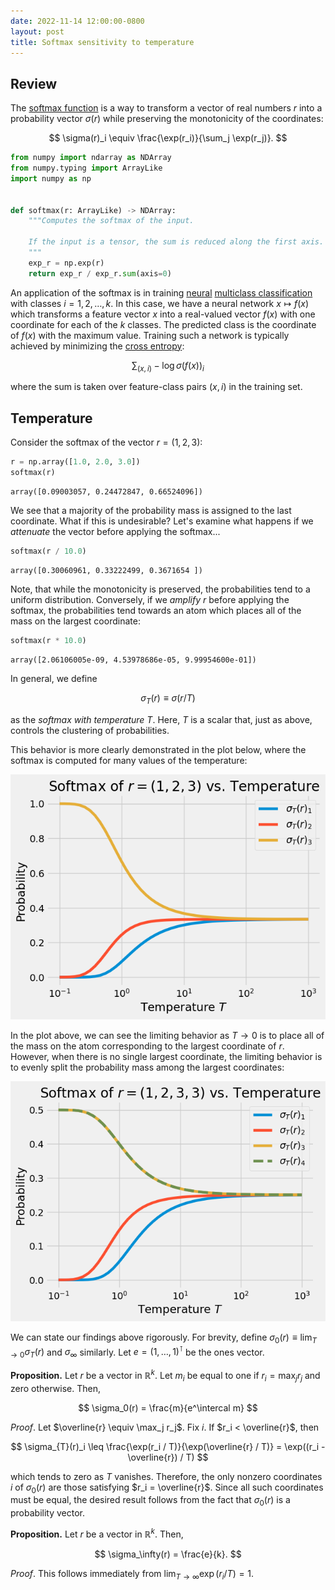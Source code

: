 ```yaml
---
date: 2022-11-14 12:00:00-0800
layout: post
title: Softmax sensitivity to temperature
---
```

## Review

The [softmax function](https://en.wikipedia.org/wiki/Softmax_function) is a way to transform a vector of real numbers $r$ into a probability vector $\sigma(r)$ while preserving the monotonicity of the coordinates:

$$
\sigma(r)_i \equiv \frac{\exp(r_i)}{\sum_j \exp(r_j)}.
$$


```python
from numpy import ndarray as NDArray
from numpy.typing import ArrayLike
import numpy as np


def softmax(r: ArrayLike) -> NDArray:
    """Computes the softmax of the input.

    If the input is a tensor, the sum is reduced along the first axis.
    """
    exp_r = np.exp(r)
    return exp_r / exp_r.sum(axis=0)
```

An application of the softmax is in training [neural](https://en.wikipedia.org/wiki/Neural_network) [multiclass classification](https://en.wikipedia.org/wiki/Multiclass_classification) with classes $i = 1, 2, \ldots, k$.
In this case, we have a neural network $x \mapsto f(x)$ which transforms a feature vector $x$ into a real-valued vector $f(x)$ with one coordinate for each of the $k$ classes.
The predicted class is the coordinate of $f(x)$ with the maximum value.
Training such a network is typically achieved by minimizing the [cross entropy](https://en.wikipedia.org/wiki/Cross_entropy):

$$
\sum_{(x, i)} -\log \sigma(f(x))_i
$$

where the sum is taken over feature-class pairs $(x, i)$ in the training set.

## Temperature

Consider the softmax of the vector $r = (1, 2, 3)$:


```python
r = np.array([1.0, 2.0, 3.0])
softmax(r)
```




    array([0.09003057, 0.24472847, 0.66524096])



We see that a majority of the probability mass is assigned to the last coordinate.
What if this is undesirable?
Let's examine what happens if we *attenuate* the vector before applying the softmax...


```python
softmax(r / 10.0)
```




    array([0.30060961, 0.33222499, 0.3671654 ])



Note, that while the monotonicity is preserved, the probabilities tend to a uniform distribution.
Conversely, if we *amplify* $r$ before applying the softmax, the probabilities tend towards an atom which places all of the mass on the largest coordinate:


```python
softmax(r * 10.0)
```




    array([2.06106005e-09, 4.53978686e-05, 9.99954600e-01])



In general, we define

$$
\sigma_T(r) \equiv \sigma(r / T)
$$

as the *softmax with temperature $T$*.
Here, $T$ is a scalar that, just as above, controls the clustering of probabilities.

This behavior is more clearly demonstrated in the plot below, where the softmax is computed for many values of the temperature:


    
![png](/assets/posts/2022-11-14-softmax_sensitivity_to_temperature_files/2022-11-14-softmax_sensitivity_to_temperature_14_0.png)
    


In the plot above, we can see the limiting behavior as $T \rightarrow 0$ is to place all of the mass on the atom corresponding to the largest coordinate of $r$.
However, when there is no single largest coordinate, the limiting behavior is to evenly split the probability mass among the largest coordinates:


    
![png](/assets/posts/2022-11-14-softmax_sensitivity_to_temperature_files/2022-11-14-softmax_sensitivity_to_temperature_16_0.png)
    


We can state our findings above rigorously.
For brevity, define $\sigma_0(r) \equiv \lim_{T \rightarrow 0} \sigma_T(r)$ and $\sigma_\infty$ similarly.
Let $e = (1, \ldots, 1)^\intercal$ be the ones vector.

**Proposition.**
Let $r$ be a vector in $\mathbb{R}^k$.
Let $m_i$ be equal to one if $r_i = \max_j r_j$ and zero otherwise.
Then,

$$
\sigma_0(r) = \frac{m}{e^\intercal m}
$$

*Proof*.
Let $\overline{r} \equiv \max_j r_j$.
Fix $i$.
If $r_i < \overline{r}$, then

$$
\sigma_{T}(r)_i
\leq \frac{\exp(r_i / T)}{\exp(\overline{r} / T)}
= \exp((r_i - \overline{r}) / T)
$$

which tends to zero as $T$ vanishes.
Therefore, the only nonzero coordinates $i$ of $\sigma_0(r)$ are those satisfying $r_i = \overline{r}$.
Since all such coordinates must be equal, the desired result follows from the fact that $\sigma_0(r)$ is a probability vector.

**Proposition.**
Let $r$ be a vector in $\mathbb{R}^k$.
Then,

$$
\sigma_\infty(r) = \frac{e}{k}.
$$

*Proof*.
This follows immediately from $\lim_{T \rightarrow \infty} \exp(r_i / T) = 1$.
